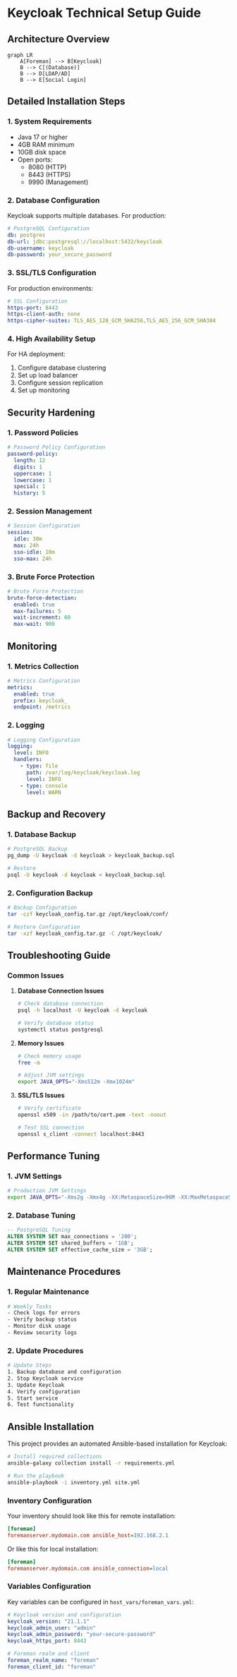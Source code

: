 # Keycloak Technical Setup Guide

## Architecture Overview

```mermaid
graph LR
    A[Foreman] --> B[Keycloak]
    B --> C[(Database)]
    B --> D[LDAP/AD]
    B --> E[Social Login]
```

## Detailed Installation Steps

### 1. System Requirements

- Java 17 or higher
- 4GB RAM minimum
- 10GB disk space
- Open ports:
  - 8080 (HTTP)
  - 8443 (HTTPS)
  - 9990 (Management)

### 2. Database Configuration

Keycloak supports multiple databases. For production:

```yaml
# PostgreSQL Configuration
db: postgres
db-url: jdbc:postgresql://localhost:5432/keycloak
db-username: keycloak
db-password: your_secure_password
```

### 3. SSL/TLS Configuration

For production environments:

```yaml
# SSL Configuration
https-port: 8443
https-client-auth: none
https-cipher-suites: TLS_AES_128_GCM_SHA256,TLS_AES_256_GCM_SHA384
```

### 4. High Availability Setup

For HA deployment:

1. Configure database clustering
2. Set up load balancer
3. Configure session replication
4. Set up monitoring

## Security Hardening

### 1. Password Policies

```yaml
# Password Policy Configuration
password-policy:
  length: 12
  digits: 1
  uppercase: 1
  lowercase: 1
  special: 1
  history: 5
```

### 2. Session Management

```yaml
# Session Configuration
session:
  idle: 30m
  max: 24h
  sso-idle: 10m
  sso-max: 24h
```

### 3. Brute Force Protection

```yaml
# Brute Force Protection
brute-force-detection:
  enabled: true
  max-failures: 5
  wait-increment: 60
  max-wait: 900
```

## Monitoring

### 1. Metrics Collection

```yaml
# Metrics Configuration
metrics:
  enabled: true
  prefix: keycloak_
  endpoint: /metrics
```

### 2. Logging

```yaml
# Logging Configuration
logging:
  level: INFO
  handlers:
    - type: file
      path: /var/log/keycloak/keycloak.log
      level: INFO
    - type: console
      level: WARN
```

## Backup and Recovery

### 1. Database Backup

```bash
# PostgreSQL Backup
pg_dump -U keycloak -d keycloak > keycloak_backup.sql

# Restore
psql -U keycloak -d keycloak < keycloak_backup.sql
```

### 2. Configuration Backup

```bash
# Backup Configuration
tar -czf keycloak_config.tar.gz /opt/keycloak/conf/

# Restore Configuration
tar -xzf keycloak_config.tar.gz -C /opt/keycloak/
```

## Troubleshooting Guide

### Common Issues

1. **Database Connection Issues**
   ```bash
   # Check database connection
   psql -h localhost -U keycloak -d keycloak
   
   # Verify database status
   systemctl status postgresql
   ```

2. **Memory Issues**
   ```bash
   # Check memory usage
   free -m
   
   # Adjust JVM settings
   export JAVA_OPTS="-Xms512m -Xmx1024m"
   ```

3. **SSL/TLS Issues**
   ```bash
   # Verify certificate
   openssl x509 -in /path/to/cert.pem -text -noout
   
   # Test SSL connection
   openssl s_client -connect localhost:8443
   ```

## Performance Tuning

### 1. JVM Settings

```bash
# Production JVM Settings
export JAVA_OPTS="-Xms2g -Xmx4g -XX:MetaspaceSize=96M -XX:MaxMetaspaceSize=256m"
```

### 2. Database Tuning

```sql
-- PostgreSQL Tuning
ALTER SYSTEM SET max_connections = '200';
ALTER SYSTEM SET shared_buffers = '1GB';
ALTER SYSTEM SET effective_cache_size = '3GB';
```

## Maintenance Procedures

### 1. Regular Maintenance

```bash
# Weekly Tasks
- Check logs for errors
- Verify backup status
- Monitor disk usage
- Review security logs
```

### 2. Update Procedures

```bash
# Update Steps
1. Backup database and configuration
2. Stop Keycloak service
3. Update Keycloak
4. Verify configuration
5. Start service
6. Test functionality
```

## Ansible Installation

This project provides an automated Ansible-based installation for Keycloak:

```bash
# Install required collections
ansible-galaxy collection install -r requirements.yml

# Run the playbook
ansible-playbook -i inventory.yml site.yml
```

### Inventory Configuration

Your inventory should look like this for remote installation:

```ini
[foreman]
foremanserver.mydomain.com ansible_host=192.168.2.1
```

Or like this for local installation:

```ini
[foreman]
foremanserver.mydomain.com ansible_connection=local
```

### Variables Configuration

Key variables can be configured in `host_vars/foreman_vars.yml`:

```yaml
# Keycloak version and configuration
keycloak_version: "21.1.1"
keycloak_admin_user: "admin"
keycloak_admin_password: "your-secure-password"
keycloak_https_port: 8443

# Foreman realm and client
foreman_realm_name: "foreman"
foreman_client_id: "foreman"
``` 